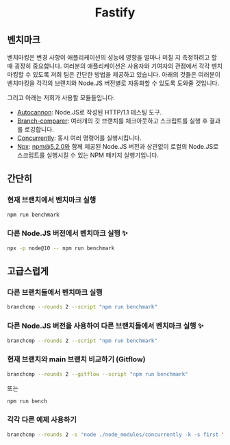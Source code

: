 <h1 align="center">Fastify</h1>

## 벤치마크

벤치마킹은 변경 사항이 애플리케이션의 성능에 영향을 얼마나 미칠 지 측정하려고 할 때 굉장히 중요합니다.
여러분의 애플리케이션은 사용자와 기여자의 관점에서 각각 벤치마킹할 수 있도록 저희 팀은 간단한 방법을 제공하고 있습니다.
아래의 것들은 여러분이 벤치마킹을 각각의 브랜치와 Node.JS 버전별로 자동화할 수 있도록 도와줄 것입니다.

그리고 아래는 저희가 사용할 모듈들입니다:

- [Autocannon](https://github.com/mcollina/autocannon): Node.JS로 작성된 HTTP/1.1 테스팅 도구.
- [Branch-comparer](https://github.com/StarpTech/branch-comparer): 여러개의 깃 브랜치를 체크아웃하고 스크립트를 실행 후 결과를 로깅합니다.
- [Concurrently](https://github.com/kimmobrunfeldt/concurrently): 동시 여러 명령어를 실행시킵니다.
- [Npx](https://github.com/npm/npx): npm@5.2.0와 함께 제공된 Node.JS 버전과 상관없이 로컬의 Node.JS로 스크립트를 실행시킬 수 있는 NPM 패키지 실행기입니다.

## 간단히

### 현재 브랜치에서 벤치마크 실행

```sh
npm run benchmark
```

### 다른 Node.JS 버전에서 벤치마크 실행 ✨

```sh
npx -p node@10 -- npm run benchmark
```

## 고급스럽게

### 다른 브랜치들에서 벤치마크 실행

```sh
branchcmp --rounds 2 --script "npm run benchmark"
```

### 다른 Node.JS 버전을 사용하여 다른 브랜치들에서 벤치마크 실행 ✨

```sh
branchcmp --rounds 2 --script "npm run benchmark"
```

### 현재 브랜치와 main 브랜치 비교하기 (Gitflow)

```sh
branchcmp --rounds 2 --gitflow --script "npm run benchmark"
```

또는

```sh
npm run bench
```

### 각각 다른 예제 사용하기

<!-- markdownlint-disable -->

```sh
branchcmp --rounds 2 -s "node ./node_modules/concurrently -k -s first \"node ./examples/asyncawait.js\" \"node ./node_modules/autocannon -c 100 -d 5 -p 10 localhost:3000/\""
```

<!-- markdownlint-enable -->
